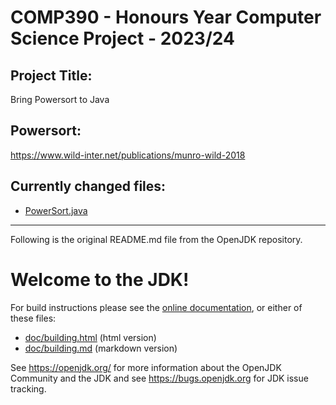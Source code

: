 # COMP390 - Honours Year Computer Science Project - 2023/24

## Project Title:
Bring Powersort to Java

## Powersort:
https://www.wild-inter.net/publications/munro-wild-2018

## Currently changed files:
- [PowerSort.java](./src/java.base/share/classes/java/util/PowerSort.java)

---

Following is the original README.md file from the OpenJDK repository.

# Welcome to the JDK!

For build instructions please see the
[online documentation](https://openjdk.org/groups/build/doc/building.html),
or either of these files:

- [doc/building.html](doc/building.html) (html version)
- [doc/building.md](doc/building.md) (markdown version)

See <https://openjdk.org/> for more information about the OpenJDK
Community and the JDK and see <https://bugs.openjdk.org> for JDK issue
tracking.
